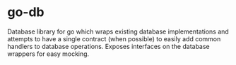 # go-db
Database library for go which wraps existing database implementations and attempts to have a single contract (when possible) to easily add common handlers to database operations. Exposes interfaces on the database wrappers for easy mocking.
